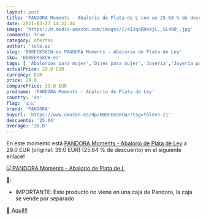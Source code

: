 ```yaml
---
layout: post
title: 'PANDORA Moments - Abalorio de Plata de L con un 25.64 % de descuento'
date: 2021-03-27 14:22:24
image: 'https://m.media-amazon.com/images/I/41JqaRHnXjL._SL400_.jpg'
comments: true
category: ofertas
author: 'tole.es'
slug: 'B00EEK58CW-es PANDORA Moments - Abalorio de Plata de Ley'
sku: 'B00EEK58CW-es'
tags: [ 'Abalorios para mujer','Dijes para mujer','Joyería','Joyería para mujer','de','ley','pandora','plata', ]
actualPrice: 29.0 EUR
currency: EUR
price: 29.0
comparePrice: 39.0 EUR
prodname: 'PANDORA Moments - Abalorio de Plata de Ley'
country: 'es'
flag: '🇪🇸'
brand: 'PANDORA'
buyurl: 'https://www.amazon.es/dp/B00EEK58CW/?tag=tolees-21'
descuento: '25.64'
average: '30.0'
---
```


En este momento está [PANDORA Moments - Abalorio de Plata de Ley](https://www.amazon.es/dp/B00EEK58CW/?tag=tolees-21) a 29.0 EUR (original: 39.0 EUR) (25.64 %  de descuento) en el siguiente enlace!

[![PANDORA Moments - Abalorio de Plata de L](https://m.media-amazon.com/images/I/41JqaRHnXjL._SL400_.jpg)](https://www.amazon.es/dp/B00EEK58CW/?tag=tolees-21)

🔎:

- IMPORTANTE: Este producto no viene en una caja de Pandora, la caja se vende por separado

[🛒 Aquí!!!](https://www.amazon.es/dp/B00EEK58CW/?tag=tolees-21)
